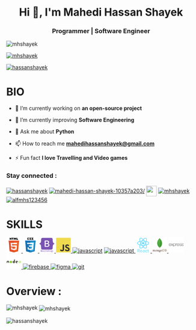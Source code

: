 <h1 align="center">Hi 👋, I'm Mahedi Hassan Shayek</h1>
<h3 align="center">Programmer | Software Engineer </h3>

<p align="left"> <img src="https://komarev.com/ghpvc/?username=mhshayek&label=Profile%20views&color=0e75b6&style=flat" alt="mhshayek" /> </p>

<p align="left"> <a href="https://github.com/ryo-ma/github-profile-trophy"><img src="https://github-profile-trophy.vercel.app/?username=hassanshayek" alt="mhshayek" /></a> </p>

<p align="left"> <a href="https://twitter.com/hassanshayek" target="blank"><img src="https://img.shields.io/twitter/follow/hassanshayek?logo=twitter&style=for-the-badge" alt="hassanshayek" /></a> </p>

<h1 align="left">BIO</h1>

- 🔭 I’m currently working on **an open-source project**

- 🌱 I’m currently improving **Software Engineering**

- 💬 Ask me about **Python**

- 📫 How to reach me **mahedihassanshayek@gmail.com**

- ⚡ Fun fact **I love Travelling and Video games**

<h3 align="left">Stay connected :</h3>
<p align="left">
<a href="https://twitter.com/HassanShayek" target="blank"><img align="center" src="https://github.com/gauravghongde/social-icons/blob/master/PNG/Black/Twitter_black.png?raw=true" alt="hassanshayek" width="28" height="28" /></a>
<a href="https://www.linkedin.com/in/hassanshayek/" target="blank"><img align="center" src="https://github.com/gauravghongde/social-icons/blob/master/PNG/Black/LinkedIN_black.png?raw=true" alt="mahedi-hassan-shayek-10357a203/" width="28" height="28" /></a>
<a href="https://www.facebook.com/hassanshayek/" target="blank"><img align="center" src="https://github.com/gauravghongde/social-icons/blob/master/PNG/Black/Facebook_black.png?raw=true" width="28" height="28" /></a>
<a href="https://www.instagram.com/hassanshayek/" target="blank"><img align="center" src="https://seeklogo.com/images/I/instagram-logo-A807AD378B-seeklogo.com.png" alt="mhshayek" width="28" height="28" /></a>
<a href="https://www.hackerrank.com/hassanshayek" target="blank"><img align="center" src="https://upload.wikimedia.org/wikipedia/commons/thumb/d/dc/Font_Awesome_5_brands_hackerrank.svg/1200px-Font_Awesome_5_brands_hackerrank.svg.png" alt="alfmhs123456"  width="28" height="28" /></a>
</p>

<h1 align="left">SKILLS</h1>
<p align="left"> <a href="https://www.w3.org/html/" target="_blank"> <img src="https://raw.githubusercontent.com/devicons/devicon/master/icons/html5/html5-original-wordmark.svg" alt="html5" width="40" height="40"/> </a> <a href="https://www.w3schools.com/css/" target="_blank"> <img src="https://raw.githubusercontent.com/devicons/devicon/master/icons/css3/css3-original-wordmark.svg" alt="css3" width="40" height="40"/> </a><a href="https://getbootstrap.com" target="_blank"> <img src="https://raw.githubusercontent.com/devicons/devicon/master/icons/bootstrap/bootstrap-plain-wordmark.svg" alt="bootstrap" width="40" height="40"/> </a><a href="https://developer.mozilla.org/en-US/docs/Web/JavaScript" target="_blank"> <img src="https://raw.githubusercontent.com/devicons/devicon/master/icons/javascript/javascript-original.svg" alt="javascript" width="40" height="40"/> </a> <a href="https://www.python.org/" target="_blank"> <img src="https://cdn.worldvectorlogo.com/logos/python-5.svg" alt="javascript" width="40" height="40"/></a>
  <a href="https://flask.palletsprojects.com/en/2.0.x/" target="_blank"> <img src="https://www.vectorlogo.zone/logos/pocoo_flask/pocoo_flask-icon.svg" alt="javascript" width="40" height="40"/></a><a href="https://reactjs.org/" target="_blank"> <img src="https://raw.githubusercontent.com/devicons/devicon/master/icons/react/react-original-wordmark.svg" alt="react" width="40" height="40"/> </a><a href="https://www.mongodb.com/" target="_blank"> <img src="https://raw.githubusercontent.com/devicons/devicon/master/icons/mongodb/mongodb-original-wordmark.svg" alt="mongodb" width="40" height="40"/> </a><a href="https://expressjs.com" target="_blank"> <img src="https://raw.githubusercontent.com/devicons/devicon/master/icons/express/express-original-wordmark.svg" alt="express" width="40" height="40"/> </a><a href="https://nodejs.org" target="_blank"> <img src="https://raw.githubusercontent.com/devicons/devicon/master/icons/nodejs/nodejs-original-wordmark.svg" alt="nodejs" width="40" height="40"/> </a><a href="https://firebase.google.com/" target="_blank"> <img src="https://www.vectorlogo.zone/logos/firebase/firebase-icon.svg" alt="firebase" width="40" height="40"/> </a><a href="https://www.figma.com/" target="_blank"> <img src="https://www.vectorlogo.zone/logos/figma/figma-icon.svg" alt="figma" width="40" height="40"/> </a> <a href="https://git-scm.com/" target="_blank"> <img src="https://www.vectorlogo.zone/logos/git-scm/git-scm-icon.svg" alt="git" width="40" height="40"/> </a></p>

<h1 align="left">Overview :</h1>
<p><img align="left" src="https://github-readme-stats.vercel.app/api/top-langs?username=mhshayek&show_icons=true&locale=en&layout=compact" alt="mhshayek" /></p>

<p>&nbsp;<img align="center" src="https://github-readme-stats.vercel.app/api?username=mhshayek&show_icons=true&locale=en" alt="mhshayek" /></p>

<p><img align="center" src="https://github-readme-streak-stats.herokuapp.com/?user=hassanshayek&" alt="hassanshayek" /></p>
